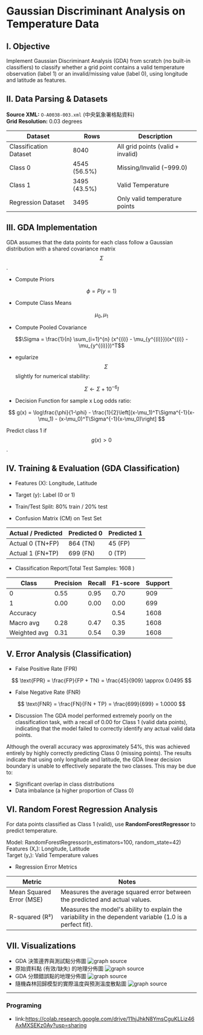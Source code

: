 # Gaussian Discriminant Analysis on Temperature Data

## Ⅰ. Objective
Implement Gaussian Discriminant Analysis (GDA) from scratch (no built-in classifiers) to classify whether a grid point contains a valid temperature observation (label 1) or an invalid/missing value (label 0), using longitude and latitude as features.

## Ⅱ. Data Parsing & Datasets
**Source XML:** `O-A0038-003.xml` (中央氣象署格點資料)  
**Grid Resolution:** 0.03 degrees  

| Dataset | Rows | Description |
|---|---|---|
| Classification Dataset | 8040 | All grid points (valid + invalid) |
| Class 0 | 4545 (56.5%) | Missing/Invalid (−999.0) |
| Class 1 | 3495 (43.5%) | Valid Temperature |
| Regression Dataset | 3495 | Only valid temperature points |

## Ⅲ. GDA Implementation 
GDA assumes that the data points for each class follow a Gaussian distribution with a shared covariance matrix $$Σ$$.

* Compute Priors 

$$\phi = P(y = 1)$$

*  Compute Class Means 

$$\mu_0, \mu_1$$

* Compute Pooled Covariance

$$\Sigma = \frac{1}{n} \sum_{i=1}^{n} (x^{(i)} - \mu_{y^{(i)}})(x^{(i)} - \mu_{y^{(i)}})^T$$

* egularize $$Σ$$ slightly for numerical stability:  

$$\Sigma \leftarrow \Sigma + 10^{-6} I$$

* Decision Function for sample x
Log odds ratio:

$$
g(x) = \log\frac{\phi}{1-\phi} - \frac{1}{2}\left[(x-\mu_1)^T\Sigma^{-1}(x-\mu_1) - (x-\mu_0)^T\Sigma^{-1}(x-\mu_0)\right]
$$
 
Predict class 1 if $$g(x) > 0$$.

## Ⅳ. Training & Evaluation (GDA Classification)
* Features (X): Longitude, Latitude  
* Target (y): Label (0 or 1)  
* Train/Test Split: 80% train / 20% test   


* Confusion Matrix (CM) on Test Set

| Actual / Predicted | Predicted 0 | Predicted 1 |
|---|---|---|
| Actual 0 (TN+FP) | 864 (TN) | 45 (FP) |
| Actual 1 (FN+TP) | 699 (FN) | 0 (TP) |


* Classification Report(Total Test Samples: 1608 )

| Class | Precision | Recall | F1-score | Support |
|---|---|---|---|---|
| 0 | 0.55 | 0.95 | 0.70 | 909 |
| 1 | 0.00 | 0.00 | 0.00 | 699 |
| Accuracy |  |  | 0.54| 1608 |
| Macro avg| 0.28 | 0.47 | 0.35 | 1608 |
| Weighted avg| 0.31 | 0.54 | 0.39 | 1608 |

## Ⅴ. Error Analysis (Classification)

* False Positive Rate (FPR)

$$
\text{FPR} = \frac{FP}{FP + TN} = \frac{45}{909} \approx 0.0495
$$

*  False Negative Rate (FNR)

$$
\text{FNR} = \frac{FN}{FN + TP} = \frac{699}{699} = 1.0000
$$

* Discussion
The GDA model performed extremely poorly on the classification task, with a recall of 0.00 for Class 1 (valid data points), indicating that the model failed to correctly identify any actual valid data points.

Although the overall accuracy was approximately 54%, this was achieved entirely by highly correctly predicting Class 0 (missing points).
The results indicate that using only longitude and latitude, the GDA linear decision boundary is unable to effectively separate the two classes. This may be due to:
- Significant overlap in class distributions
- Data imbalance (a higher proportion of Class 0)

## Ⅵ. Random Forest Regression Analysis
For data points classified as Class 1 (valid), use **RandomForestRegressor** to predict temperature.

Model: RandomForestRegressor(n_estimators=100, random_state=42)
Features (Xᵣ): Longitude, Latitude  
Target (yᵣ): Valid Temperature values  

* Regression Error Metrics

| Metric | Notes |
|---|---|
| Mean Squared Error (MSE) |  Measures the average squared error between the predicted and actual values. |
| R-squared (R²) | Measures the model's ability to explain the variability in the dependent variable (1.0 is a perfect fit). |

## Ⅶ. Visualizations

* GDA 決策邊界與測試點分佈圖  ![graph source](圖片一.png)
* 原始資料點 (有效/缺失) 的地理分佈圖  ![graph source](圖片二.png)
* GDA 分類錯誤點的地理分佈圖  ![graph source](圖片三.png)
* 隨機森林回歸模型的實際溫度與預測溫度散點圖  ![graph source](圖片四.png)


---
### Programing
* link:https://colab.research.google.com/drive/11hjJhkN8YmsCguKLLiz46AxMXSEKz0Ay?usp=sharing
